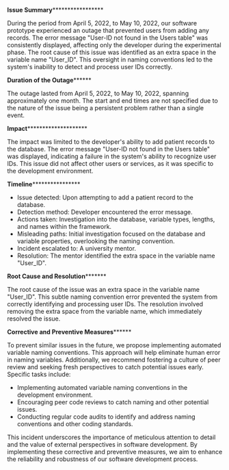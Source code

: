 ****************************Issue Summary*********************************************

During the period from April 5, 2022, to May 10, 2022, our software prototype experienced an outage that prevented users from adding any records. The error message "User-ID not found in the Users table" was consistently displayed, affecting only the developer during the experimental phase. The root cause of this issue was identified as an extra space in the variable name "User_ID". This oversight in naming conventions led to the system's inability to detect and process user IDs correctly.

********************************Duration of the Outage**************************************

The outage lasted from April 5, 2022, to May 10, 2022, spanning approximately one month. The start and end times are not specified due to the nature of the issue being a persistent problem rather than a single event.

**************************************Impact**********************************************************

The impact was limited to the developer's ability to add patient records to the database. The error message "User-ID not found in the Users table" was displayed, indicating a failure in the system's ability to recognize user IDs. This issue did not affect other users or services, as it was specific to the development environment.

********************************Timeline************************************************

- Issue detected: Upon attempting to add a patient record to the database.
- Detection method: Developer encountered the error message.
- Actions taken: Investigation into the database, variable types, lengths, and names within the framework.
- Misleading paths: Initial investigation focused on the database and variable properties, overlooking the naming convention.
- Incident escalated to: A university mentor.
- Resolution: The mentor identified the extra space in the variable name "User_ID".

******************************Root Cause and Resolution*************************************

The root cause of the issue was an extra space in the variable name "User_ID". This subtle naming convention error prevented the system from correctly identifying and processing user IDs. The resolution involved removing the extra space from the variable name, which immediately resolved the issue.

**********************Corrective and Preventive Measures****************************

To prevent similar issues in the future, we propose implementing automated variable naming conventions. This approach will help eliminate human error in naming variables. Additionally, we recommend fostering a culture of peer review and seeking fresh perspectives to catch potential issues early. Specific tasks include:

- Implementing automated variable naming conventions in the development environment.
- Encouraging peer code reviews to catch naming and other potential issues.
- Conducting regular code audits to identify and address naming conventions and other coding standards.

This incident underscores the importance of meticulous attention to detail and the value of external perspectives in software development. By implementing these corrective and preventive measures, we aim to enhance the reliability and robustness of our software development process.

